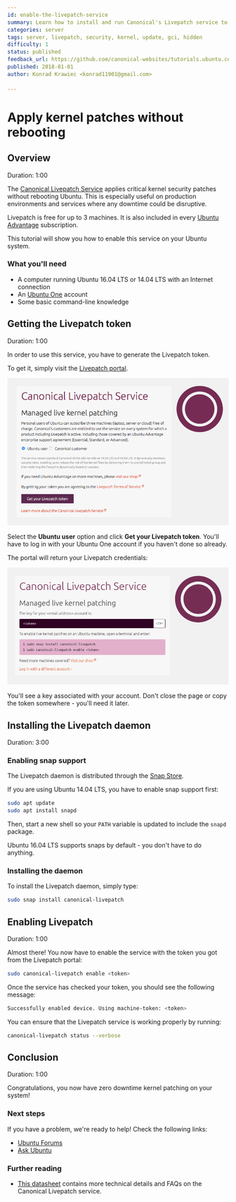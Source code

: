 ```yaml
---
id: enable-the-livepatch-service
summary: Learn how to install and run Canonical's Livepatch service to get critical kernel patches without rebooting.
categories: server
tags: server, livepatch, security, kernel, update, gci, hidden
difficulty: 1
status: published
feedback_url: https://github.com/canonical-websites/tutorials.ubuntu.com/issues
published: 2018-01-01
author: Konrad Krawiec <konrad11901@gmail.com>

---
```


# Apply kernel patches without rebooting

## Overview
Duration: 1:00

The [Canonical Livepatch Service](https://www.ubuntu.com/server/livepatch) applies critical kernel security patches without rebooting Ubuntu. This is especially useful on production environments and services where any downtime could be disruptive.

Livepatch is free for up to 3 machines. It is also included in every [Ubuntu Advantage](https://buy.ubuntu.com) subscription.

This tutorial will show you how to enable this service on your Ubuntu system.

### What you'll need

- A computer running Ubuntu 16.04 LTS or 14.04 LTS with an Internet connection
- An [Ubuntu One](https://login.ubuntu.com) account
- Some basic command-line knowledge

## Getting the Livepatch token
Duration: 1:00

In order to use this service, you have to generate the Livepatch token.

To get it, simply visit the [Livepatch portal](https://auth.livepatch.canonical.com/).

![IMAGE](./images/livepatch-portal.png)

Select the **Ubuntu user** option and click **Get your Livepatch token**. You'll have to log in with your Ubuntu One account if you haven't done so already.

The portal will return your Livepatch credentials:

![IMAGE](./images/livepatch-token.png)

You'll see a key associated with your account. Don't close the page or copy the token somewhere - you'll need it later.

## Installing the Livepatch daemon
Duration: 3:00

### Enabling snap support

The Livepatch daemon is distributed through the [Snap Store](https://snapcraft.io/discover).

If you are using Ubuntu 14.04 LTS, you have to enable snap support first:

```bash
sudo apt update
sudo apt install snapd
```

Then, start a new shell so your `PATH` variable is updated to include the `snapd` package.

Ubuntu 16.04 LTS supports snaps by default - you don't have to do anything.

### Installing the daemon

To install the Livepatch daemon, simply type:

```bash
sudo snap install canonical-livepatch
```

## Enabling Livepatch
Duration: 1:00

Almost there! You now have to enable the service with the token you got from the Livepatch portal:

```bash
sudo canonical-livepatch enable <token>
```

Once the service has checked your token, you should see the following message:

```bash
Successfully enabled device. Using machine-token: <token>
```

You can ensure that the Livepatch service is working properly by running:

```bash
canonical-livepatch status --verbose
```

## Conclusion
Duration: 1:00

Congratulations, you now have zero downtime kernel patching on your system!

### Next steps

If you have a problem, we're ready to help! Check the following links:

* [Ubuntu Forums](https://ubuntuforums.org)
* [Ask Ubuntu](https://askubuntu.com/)

### Further reading

* [This datasheet](https://assets.ubuntu.com/v1/ac3aa269-DS_Canonical_Livepatch_Service_screen-AW_08.17.pdf) contains more technical details and FAQs on the Canonical Livepatch service.
